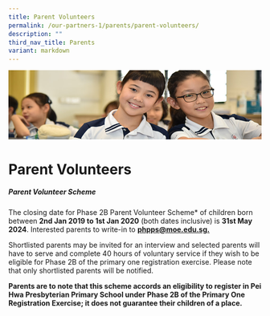 ```yaml
---
title: Parent Volunteers
permalink: /our-partners-1/parents/parent-volunteers/
description: ""
third_nav_title: Parents
variant: markdown
---
```

![](/images/Website%20Banners%20Subpage/948x260%20masterhead%20-%20Our%20Partners3.jpg)
# Parent Volunteers

##### Parent Volunteer Scheme

The closing date for Phase 2B Parent Volunteer Scheme\* of children born between **2nd Jan 2019 to 1st Jan 2020** (both dates inclusive) is **31st May 2024**. Interested parents to write-in to [**phpps@moe.edu.sg.**](mailto:phpps@moe.edu.sg)

  

Shortlisted parents may be invited for an interview and selected parents will have to serve and complete 40 hours of voluntary service if they wish to be eligible for Phase 2B of the primary one registration exercise. Please note that only shortlisted parents will be notified.

  

**Parents are to note that this scheme accords an eligibility to register in Pei Hwa Presbyterian Primary School under Phase 2B of the Primary One Registration Exercise; it does not guarantee their children of a place.**